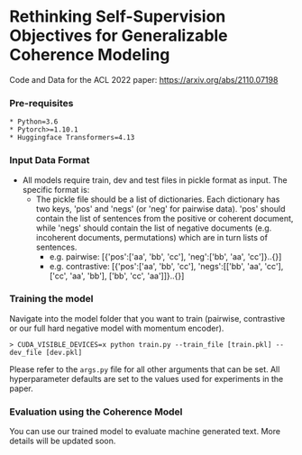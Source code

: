 # Rethinking Self-Supervision Objectives for Generalizable Coherence Modeling
Code and Data for the ACL 2022 paper: https://arxiv.org/abs/2110.07198

### Pre-requisites
```
* Python=3.6
* Pytorch>=1.10.1
* Huggingface Transformers=4.13
```

### Input Data Format

- All models require train, dev and test files in pickle format as input. The specific format is:
    - The pickle file should be a list of dictionaries. Each dictionary has two keys, 'pos' and 'negs' (or 'neg' for pairwise data). 'pos' should contain the list of sentences from the positive or coherent document, while 'negs' should contain the list of negative documents (e.g. incoherent documents, permutations) which are in turn lists of sentences.
        - e.g. pairwise: [{'pos':['aa', 'bb', 'cc'], 'neg':['bb', 'aa', 'cc']}..{}]
        - e.g. contrastive: [{'pos':['aa', 'bb', 'cc'], 'negs':[['bb', 'aa', 'cc'], ['cc', 'aa', 'bb'], ['bb', 'cc', 'aa']]}..{}]

### Training the model
Navigate into the model folder that you want to train (pairwise, contrastive or our full hard negative model with momentum encoder). 
```
> CUDA_VISIBLE_DEVICES=x python train.py --train_file [train.pkl] --dev_file [dev.pkl]
```
Please refer to the `args.py` file for all other arguments that can be set. All hyperparameter defaults are set to the values used for experiments in the paper.
       
### Evaluation using the Coherence Model
You can use our trained model to evaluate machine generated text. More details will be updated soon.

